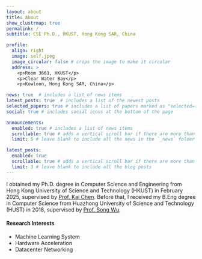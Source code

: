 ```yaml
---
layout: about
title: About
show_clustrmap: true
permalink: /
subtitle: CSE Ph.D., HKUST, Hong Kong SAR, China

profile:
  align: right
  image: self.jpeg
  image_circular: false # crops the image to make it circular
  address: >
    <p>Room 3661, HKUST</p>
    <p>Clear Water Bay</p>
    <p>Kowloon, Hong Kong SAR, China</p>

news: true  # includes a list of news items
latest_posts: true  # includes a list of the newest posts
selected_papers: true # includes a list of papers marked as "selected={true}"
social: true # includes social icons at the bottom of the page

announcements:
  enabled: true # includes a list of news items
  scrollable: true # adds a vertical scroll bar if there are more than 3 news items
  limit: 5 # leave blank to include all the news in the `_news` folder

latest_posts:
  enabled: true
  scrollable: true # adds a vertical scroll bar if there are more than 3 new posts items
  limit: 3 # leave blank to include all the blog posts
---
```


I obtained my Ph.D. degree in Computer Science and Engineering from Hong Kong University of Science and Technology (HKUST) in February 2025, supervised by [Prof. Kai Chen](http://www.cse.ust.hk/~kaichen/). Before that, I received my B.Eng degree in Computer Science from Huazhong University of Science and Technology (HUST) in 2018, supervised by [Prof. Song Wu](http://cgcl.grid.hust.edu.cn/wusong/).

#### Research Interests

- Machine Learning System
- Hardware Acceleration
- Datacenter Networking

